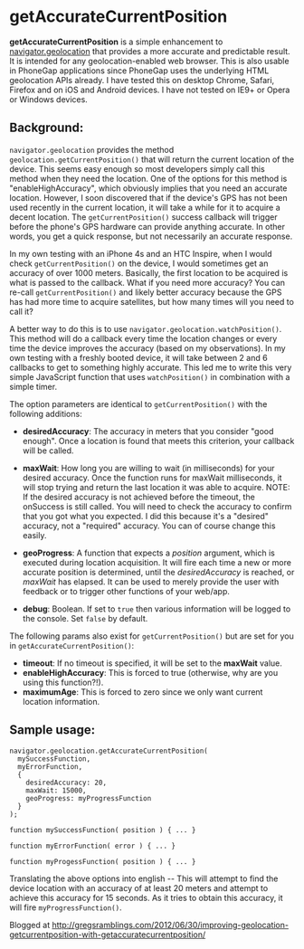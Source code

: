 # getAccurateCurrentPosition

__getAccurateCurrentPosition__ is a simple enhancement to
[navigator.geolocation](http://dev.w3.org/geo/api/spec-source.html)
that provides a more accurate and predictable result.  It is intended for any
geolocation-enabled web browser. This is also usable in PhoneGap applications since
PhoneGap uses the underlying HTML geolocation APIs already. I have tested this on desktop
Chrome, Safari, Firefox and on iOS and Android devices. I have not tested on IE9+ or
Opera or Windows devices.


## Background:

`navigator.geolocation` provides the method `geolocation.getCurrentPosition()`
that will return the current location of the device.  This seems easy enough so most
developers simply call this method when they need the location. One of the options for
this method is "enableHighAccuracy", which obviously implies that you need an accurate
location. However, I soon discovered that if the device's GPS has not been used recently
in the current location, it will take a while for it to acquire a decent location. The
`getCurrentPosition()` success callback will trigger before the phone's GPS hardware can
provide anything accurate. In other words, you get a quick response, but not necessarily
an accurate response.

In my own testing with an iPhone 4s and an HTC Inspire, when I would check
`getCurrentPosition()` on the device, I would sometimes get an accuracy of over 1000
meters. Basically, the first location to be acquired is what is passed to the callback.
What if you need more accuracy? You can re-call `getCurrentPosition()` and likely better
accuracy because the GPS has had more time to acquire satellites, but how many times will
you need to call it?

A better way to do this is to use `navigator.geolocation.watchPosition()`. This method
will do a callback every time the location changes or every time the device improves
the accuracy (based on my observations). In my own testing with a freshly booted device,
it will take between 2 and 6 callbacks to get to something highly accurate.  This led me
to write this very simple JavaScript function that uses `watchPosition()` in combination
with a simple timer.

The option parameters are identical to `getCurrentPosition()` with the following additions:

* __desiredAccuracy__: The accuracy in meters that you consider "good enough". Once a
  location is found that meets this criterion, your callback will be called.

* __maxWait__: How long you are willing to wait (in milliseconds) for your desired
  accuracy. Once the function runs for maxWait milliseconds, it will stop trying and
  return the last location it was able to acquire. NOTE: If the desired accuracy is not
  achieved before the timeout, the onSuccess is still called. You will need to check the
  accuracy to confirm that you got what you expected. I did this because it's a "desired"
  accuracy, not a "required" accuracy. You can of course change this easily.

* __geoProgress__: A function that expects a _position_ argument, which is executed
  during location acquisition.  It will fire each time a new or more accurate position is
  determined, until the _desiredAccuracy_ is reached, or _maxWait_ has elapsed.
  It can be used to merely provide the user with feedback or to trigger other
  functions of your web/app.

* __debug__: Boolean.  If set to `true` then various information will be logged to the
  console.  Set `false` by default.

The following params also exist for `getCurrentPosition()` but are set for you in
`getAccurateCurrentPosition()`:

* __timeout__: If no timeout is specified, it will be set to the __maxWait__ value.
* __enableHighAccuracy__: This is forced to true (otherwise, why are you using this
  function?!).
* __maximumAge__: This is forced to zero since we only want current location information.


## Sample usage:

    navigator.geolocation.getAccurateCurrentPosition(
      mySuccessFunction,
      myErrorFunction,
      {
        desiredAccuracy: 20,
        maxWait: 15000,
        geoProgress: myProgressFunction
      }
    );

    function mySuccessFunction( position ) { ... }

    function myErrorFunction( error ) { ... }

    function myProgessFunction( position ) { ... }

Translating the above options into english -- This will attempt to find the device
location with an accuracy of at least 20 meters and attempt to achieve this accuracy
for 15 seconds.  As it tries to obtain this accuracy, it will fire `myProgressFunction()`.

Blogged at <http://gregsramblings.com/2012/06/30/improving-geolocation-getcurrentposition-with-getaccuratecurrentposition/>
